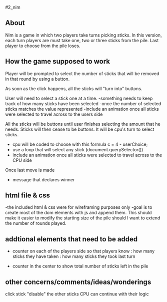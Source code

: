 #2_nim

## About
Nim is a game in which two players take turns picking sticks.
In this version, each turn players are must take one, two or three sticks from the pile.
Last player to choose from the pile loses.

## How the game supposed to work

Player will be prompted to select the number of sticks that will be removed in that round by using a button.

As soon as the click happens, all the sticks will "turn into" buttons.

User will need to select a stick one at a time.
-something needs to keep track of how many sticks have been selected
-once the number of selected sticks matches the value represented 
-include an animation once all sticks were selected to travel across to the users side

All the sticks will be buttons until user finishes selecting the amount that he needs.
Sticks will then cease to be buttons.
It will be cpu's turn to select sticks.
- cpu will be coded to choose with this formula c = 4 - userChoice;
- use a loop that will select any stick (document.querySelector())
- include an animation once all sticks were selected to travel across to the CPU side

Once last move is made
- message that declares winner

## html file & css
-the included html & css were for wireframing purposes only
-goal is to create most of the dom elements with js and append them. This should make it easier to modify the starting size of the pile should I want to extend the number of rounds played.

## addtional elements that need to be added
- counter on each of the players side so that players know 
: how many sticks they have taken
: how many sticks they took last turn

- counter in the center to show total number of sticks left in the pile

## other concerns/comments/ideas/wonderings

click stick "disable" the other sticks
CPU can continue with their logic